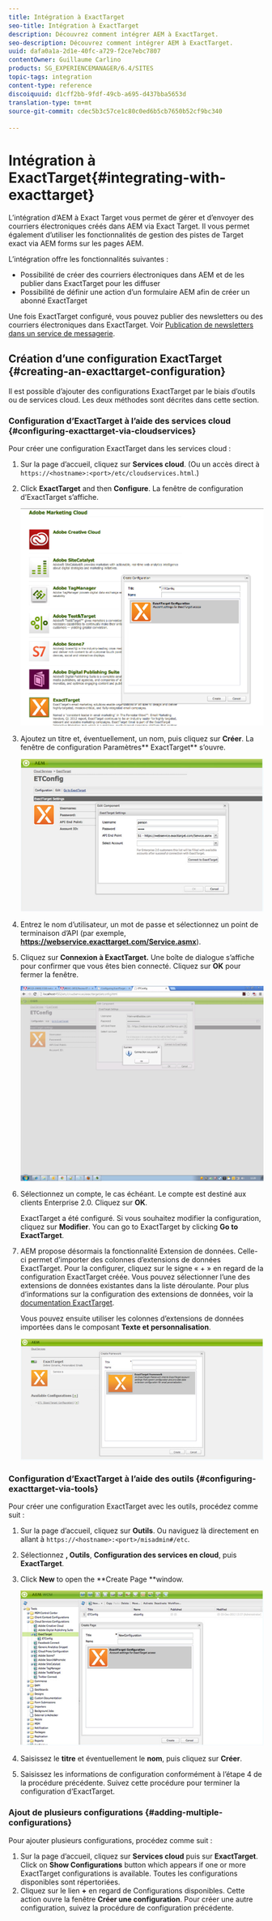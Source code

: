 ```yaml
---
title: Intégration à ExactTarget
seo-title: Intégration à ExactTarget
description: Découvrez comment intégrer AEM à ExactTarget.
seo-description: Découvrez comment intégrer AEM à ExactTarget.
uuid: dafa0a1a-2d1e-40fc-a729-f2ce7ebc7807
contentOwner: Guillaume Carlino
products: SG_EXPERIENCEMANAGER/6.4/SITES
topic-tags: integration
content-type: reference
discoiquuid: d1cff2bb-9fdf-49cb-a695-d437bba5653d
translation-type: tm+mt
source-git-commit: cdec5b3c57ce1c80c0ed6b5cb7650b52cf9bc340

---
```



# Intégration à ExactTarget{#integrating-with-exacttarget}

L’intégration d’AEM à Exact Target vous permet de gérer et d’envoyer des courriers électroniques créés dans AEM via Exact Target. Il vous permet également d’utiliser les fonctionnalités de gestion des pistes de Target exact via AEM forms sur les pages AEM.

L’intégration offre les fonctionnalités suivantes :

* Possibilité de créer des courriers électroniques dans AEM et de les publier dans ExactTarget pour les diffuser
* Possibilité de définir une action d’un formulaire AEM afin de créer un abonné ExactTarget

Une fois ExactTarget configuré, vous pouvez publier des newsletters ou des courriers électroniques dans ExactTarget. Voir [Publication de newsletters dans un service de messagerie](/help/sites-authoring/personalization.md).

## Création d’une configuration ExactTarget {#creating-an-exacttarget-configuration}

Il est possible d’ajouter des configurations ExactTarget par le biais d’outils ou de services cloud. Les deux méthodes sont décrites dans cette section.

### Configuration d’ExactTarget à l’aide des services cloud {#configuring-exacttarget-via-cloudservices}

Pour créer une configuration ExactTarget dans les services cloud :

1. Sur la page d’accueil, cliquez sur **Services cloud**. (Ou un accès direct à `https://<hostname>:<port>/etc/cloudservices.html`.)
1. Click **ExactTarget** and then **Configure**. La fenêtre de configuration d’ExactTarget s’affiche.

   ![chlimage_1-182](assets/chlimage_1-182.png)

1. Ajoutez un titre et, éventuellement, un nom, puis cliquez sur **Créer**. La fenêtre de configuration Paramètres** ExactTarget** s’ouvre.

   ![chlimage_1-31](assets/chlimage_1-31.jpeg)

1. Entrez le nom d’utilisateur, un mot de passe et sélectionnez un point de terminaison d’API (par exemple, **https://webservice.exacttarget.com/Service.asmx**).
1. Cliquez sur **Connexion à ExactTarget.** Une boîte de dialogue s’affiche pour confirmer que vous êtes bien connecté. Cliquez sur **OK** pour fermer la fenêtre.

   ![chlimage_1-32](assets/chlimage_1-32.jpeg)

1. Sélectionnez un compte, le cas échéant. Le compte est destiné aux clients Enterprise 2.0. Cliquez sur **OK**.

   ExactTarget a été configuré. Si vous souhaitez modifier la configuration, cliquez sur **Modifier**. You can go to ExactTarget by clicking **Go to ExactTarget**.

1. AEM propose désormais la fonctionnalité Extension de données. Celle-ci permet d’importer des colonnes d’extensions de données ExactTarget. Pour la configurer, cliquez sur le signe « + » en regard de la configuration ExactTarget créée. Vous pouvez sélectionner l’une des extensions de données existantes dans la liste déroulante. Pour plus d’informations sur la configuration des extensions de données, voir la [documentation ExactTarget](https://help.exacttarget.com/en/documentation/exacttarget/subscribers/data_extensions_and_data_relationships).

   Vous pouvez ensuite utiliser les colonnes d’extensions de données importées dans le composant **Texte et personnalisation**.

   ![chlimage_1-33](assets/chlimage_1-33.jpeg)

### Configuration d’ExactTarget à l’aide des outils {#configuring-exacttarget-via-tools}

Pour créer une configuration ExactTarget avec les outils, procédez comme suit :

1. Sur la page d’accueil, cliquez sur **Outils**. Ou naviguez là directement en allant à `https://<hostname>:<port>/misadmin#/etc`.
1. Sélectionnez **, Outils**, **Configuration des services en cloud**, puis **ExactTarget**.
1. Click **New** to open the **Create Page **window.

   ![chlimage_1-34](assets/chlimage_1-34.jpeg)

1. Saisissez le **titre** et éventuellement le **nom**, puis cliquez sur **Créer**.
1. Saisissez les informations de configuration conformément à l’étape 4 de la procédure précédente. Suivez cette procédure pour terminer la configuration d’ExactTarget.

### Ajout de plusieurs configurations {#adding-multiple-configurations}

Pour ajouter plusieurs configurations, procédez comme suit :

1. Sur la page d’accueil, cliquez sur **Services cloud** puis sur **ExactTarget**. Click on **Show Configurations** button which appears if one or more ExactTarget configurations is available. Toutes les configurations disponibles sont répertoriées.
1. Cliquez sur le lien **+** en regard de Configurations disponibles. Cette action ouvre la fenêtre **Créer une configuration**. Pour créer une autre configuration, suivez la procédure de configuration précédente.

